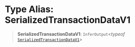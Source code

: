 # Type Alias: SerializedTransactionDataV1

> **SerializedTransactionDataV1**: `InferOutput`\<_typeof_ [`SerializedTransactionDataV1`](../variables/SerializedTransactionDataV1.md)\>
